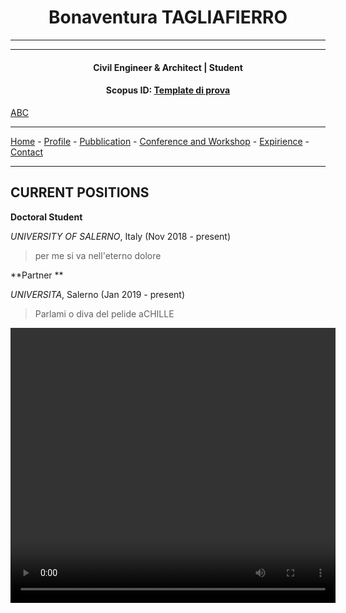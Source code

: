 #  <center>Bonaventura TAGLIAFIERRO<center>
___
___
#### <center> Civil Engineer & Architect | Student <center>

#### <center>Scopus ID: [Template di prova](https://www.scopus.com "Scopus") <center>
<a href="abc.php">ABC</a> 
___

[Home](README.md) - [Profile](PAGES/PROFILE/profile.md) - [Pubblication](http://www.google.it) - [Conference and Workshop](http://www.google.it) - [Expirience](http://www.google.it) - [Contact](http://www.google.it) 

___



## CURRENT POSITIONS
**Doctoral Student**

*UNIVERSITY OF SALERNO*, Italy (Nov 2018 - present)
><P ALIGN="JUSTIFY"> per me si va nell'eterno dolore  

**Partner ** 

*UNIVERSITA*, Salerno (Jan 2019 - present)
> <P ALIGN="JUSTIFY"> Parlami o diva del pelide aCHILLE<P ALIGN="JUSTIFY"> 

<video width="520" height="440" controls>
  <source src="VIDEO\movie.mp4" type="video/mp4">
  Your browser does not support the video tag.
</video>
